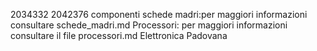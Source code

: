 2034332 
2042376 
componenti
schede madri:per maggiori informazioni consultare schede_madri.md 
Processori: per maggiori informazioni consultare il file processori.md 
Elettronica Padovana